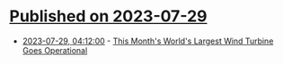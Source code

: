 # [Published on 2023-07-29](index.md)

* [2023-07-29, 04:12:00](https://soylentnews.org/article.pl?sid=23/07/28/0324205&from=rss) - [This Month's World's Largest Wind Turbine Goes Operational](https://soylentnews.org/article.pl?sid=23/07/28/0324205&from=rss)
